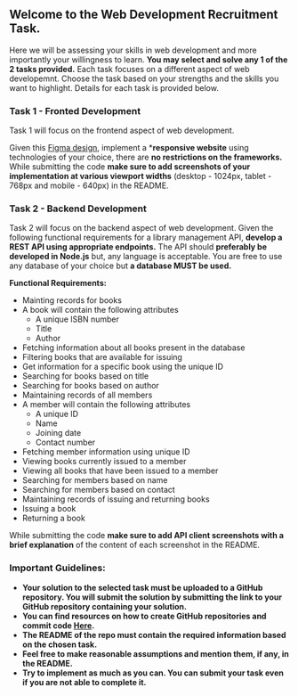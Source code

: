 ## Welcome to the Web Development Recruitment Task.

Here we will be assessing your skills in web development and more importantly your willingness to learn. **You may select and solve any 1 of the 2 tasks provided.** Each task focuses on a different aspect of web developemnt. Choose the task based on your strengths and the skills you want to highlight. Details for each task is provided below.

### Task 1 - Fronted Development

Task 1 will focus on the frontend aspect of web development.

Given this [Figma design](https://www.figma.com/file/xzrHVfGwkvjPdf2PvU61Je/GDSC-Web-Dev-Phase-1-Task?node-id=1%3A3), implement a ***responsive website** using technologies of your choice, there are **no restrictions on the frameworks.**
While submitting the code **make sure to add screenshots of your implementation at various viewport widths** (desktop - 1024px, tablet - 768px and mobile - 640px) in the README.

### Task 2 - Backend Development

Task 2 will focus on the backend aspect of web development.
Given the following functional requirements for a library management API, **develop a REST API using appropriate endpoints.** The API should **preferably be developed in Node.js** but, any language is acceptable. You are free to use any database of your choice but **a database MUST be used.**

**Functional Requirements:**
- Mainting records for books
- A book will contain the following attributes
    - A unique ISBN number
    - Title
    - Author
- Fetching information about all books present in the database
- Filtering books that are available for issuing
- Get information for a specific book using the unique ID
- Searching for books based on title
- Searching for books based on author
- Maintaining records of all members
- A member will contain the following attributes
    - A unique ID
    - Name
    - Joining date
    - Contact number
- Fetching member information using unique ID
- Viewing books currently issued to a member
- Viewing all books that have been issued to a member
- Searching for members based on name
- Searching for members based on contact
- Maintaining records of issuing and returning books
- Issuing a book
- Returning a book

While submitting the code **make sure to add API client screenshots with a brief explanation** of the content of each screenshot in the README.

### Important Guidelines:
- **Your solution to the selected task must be uploaded to a GitHub repository. You will submit the solution by submitting the link to your GitHub repository containing your solution.**
- **You can find resources on how to create GitHub repositories and commit code [Here](https://rogerdudler.github.io/git-guide/).**
- **The README of the repo must contain the required information based on the chosen task.**
- **Feel free to make reasonable assumptions and mention them, if any, in the README.**
- **Try to implement as much as you can. You can submit your task even if you are not able to complete it.**
